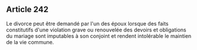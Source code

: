 Article 242
----
Le divorce peut être demandé par l'un des époux lorsque des faits constitutifs
d'une violation grave ou renouvelée des devoirs et obligations du mariage sont
imputables à son conjoint et rendent intolérable le maintien de la vie commune.
